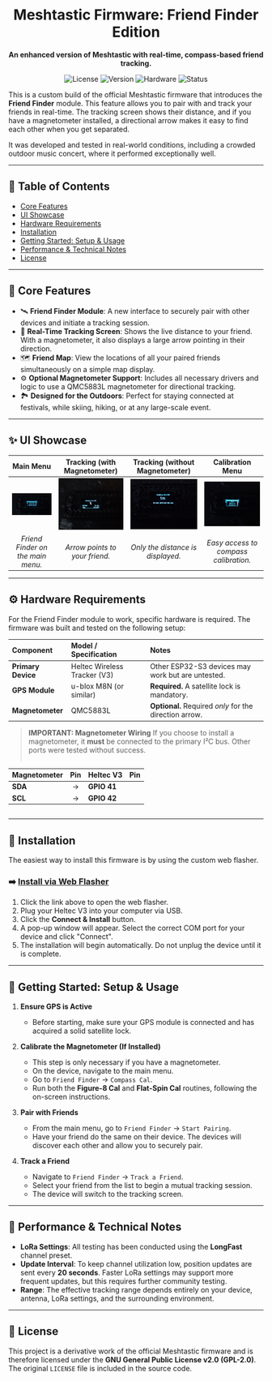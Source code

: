 <div align="center">

# Meshtastic Firmware: Friend Finder Edition



**An enhanced version of Meshtastic with real-time, compass-based friend tracking.**

</div>

<div align="center">

![License](https://img.shields.io/badge/License-GPL--2.0-blue.svg)
![Version](https://img.shields.io/badge/Version-2.7--FF-brightgreen)
![Hardware](https://img.shields.io/badge/Tested_On-Heltec_V3-orange)
![Status](https://img.shields.io/badge/Status-Community_Beta-yellow)

</div>

This is a custom build of the official Meshtastic firmware that introduces the **Friend Finder** module. This feature allows you to pair with and track your friends in real-time. The tracking screen shows their distance, and if you have a magnetometer installed, a directional arrow makes it easy to find each other when you get separated.

It was developed and tested in real-world conditions, including a crowded outdoor music concert, where it performed exceptionally well.

---

## 📖 Table of Contents

- [Core Features](#-core-features)
- [UI Showcase](#-ui-showcase)
- [Hardware Requirements](#️-hardware-requirements)
- [Installation](#-installation)
- [Getting Started: Setup & Usage](#-getting-started-setup--usage)
- [Performance & Technical Notes](#-performance--technical-notes)
- [License](#-license)

---

## 🎯 Core Features

-   🛰️ **Friend Finder Module**: A new interface to securely pair with other devices and initiate a tracking session.
-   🧭 **Real-Time Tracking Screen**: Shows the live distance to your friend. With a magnetometer, it also displays a large arrow pointing in their direction.
-   🗺️ **Friend Map**: View the locations of all your paired friends simultaneously on a simple map display.
-   ⚙️ **Optional Magnetometer Support**: Includes all necessary drivers and logic to use a QMC5883L magnetometer for directional tracking.
-   🏞️ **Designed for the Outdoors**: Perfect for staying connected at festivals, while skiing, hiking, or at any large-scale event.

---

## ✨ UI Showcase

| Main Menu | Tracking (with Magnetometer) | Tracking (without Magnetometer) | Calibration Menu |
| :---: | :---: | :---: | :---: |
| <img src="https://raw.githubusercontent.com/LeapYeet/Meshtastic-Firmware-Friend-Finder-Edition/main/home_menu.jpg" width="200"> | <img src="https://raw.githubusercontent.com/LeapYeet/Meshtastic-Firmware-Friend-Finder-Edition/main/tracking_with_mag.jpg" width="200"> | <img src=" https://github.com/LeapYeet/Meshtastic-Firmware-Friend-Finder-Edition/blob/main/tracking_no_mag.jpg" width="200"> | <img src="https://raw.githubusercontent.com/LeapYeet/Meshtastic-Firmware-Friend-Finder-Edition/main/cal_menu.jpg" width="200"> |
| *Friend Finder on the main menu.* | *Arrow points to your friend.* | *Only the distance is displayed.* | *Easy access to compass calibration.* |

---

## ⚙️ Hardware Requirements

For the Friend Finder module to work, specific hardware is required. The firmware was built and tested on the following setup:

| Component | Model / Specification | Notes |
| :--- | :--- | :--- |
| **Primary Device**| Heltec Wireless Tracker (V3) | Other ESP32-S3 devices may work but are untested. |
| **GPS Module** | u-blox M8N (or similar) | **Required.** A satellite lock is mandatory. |
| **Magnetometer** | QMC5883L | **Optional.** Required *only* for the direction arrow. |

> **IMPORTANT: Magnetometer Wiring**
> If you choose to install a magnetometer, it **must** be connected to the primary I²C bus. Other ports were tested without success.
> ```text
| Magnetometer | Pin | Heltec V3 | Pin |
| :--- | :---: | :--- | ---: |
| **SDA** | -> | **GPIO 41** | |
| **SCL** | -> | **GPIO 42** | |
> ```

---

## 💾 Installation

The easiest way to install this firmware is by using the custom web flasher.

### **➡️ [Install via Web Flasher](https://your-url-here.github.io/your-repo/)**

1.  Click the link above to open the web flasher.
2.  Plug your Heltec V3 into your computer via USB.
3.  Click the **Connect & Install** button.
4.  A pop-up window will appear. Select the correct COM port for your device and click "Connect".
5.  The installation will begin automatically. Do not unplug the device until it is complete.

---

## 🚀 Getting Started: Setup & Usage

1.  **Ensure GPS is Active**
    * Before starting, make sure your GPS module is connected and has acquired a solid satellite lock.

2.  **Calibrate the Magnetometer (If Installed)**
    * This step is only necessary if you have a magnetometer.
    * On the device, navigate to the main menu.
    * Go to `Friend Finder` -> `Compass Cal`.
    * Run both the **Figure-8 Cal** and **Flat-Spin Cal** routines, following the on-screen instructions.

3.  **Pair with Friends**
    * From the main menu, go to `Friend Finder` -> `Start Pairing`.
    * Have your friend do the same on their device. The devices will discover each other and allow you to securely pair.

4.  **Track a Friend**
    * Navigate to `Friend Finder` -> `Track a Friend`.
    * Select your friend from the list to begin a mutual tracking session.
    * The device will switch to the tracking screen.

---

## 📡 Performance & Technical Notes

-   **LoRa Settings**: All testing has been conducted using the **LongFast** channel preset.
-   **Update Interval**: To keep channel utilization low, position updates are sent every **20 seconds**. Faster LoRa settings may support more frequent updates, but this requires further community testing.
-   **Range**: The effective tracking range depends entirely on your device, antenna, LoRa settings, and the surrounding environment.

---

## 📜 License

This project is a derivative work of the official Meshtastic firmware and is therefore licensed under the **GNU General Public License v2.0 (GPL-2.0)**. The original `LICENSE` file is included in the source code.
